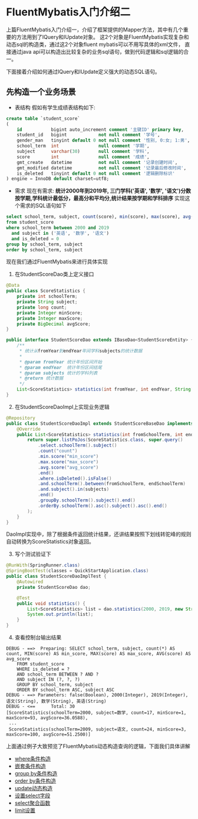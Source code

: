 # FluentMybatis入门介绍二
上篇FluentMybatis入门介绍一，介绍了框架提供的Mapper方法，其中有几个重要的方法用到了IQuery和IUpdate对象。
这2个对象是FluentMybatis实现复杂和动态sql的构造类，通过这2个对象fluent mybatis可以不用写具体的xml文件，
直接通过java api可以构造出比较复杂的业务sql语句，做到代码逻辑和sql逻辑的合一。

下面接着介绍如何通过IQuery和IUpdate定义强大的动态SQL语句。

## 先构造一个业务场景

- 表结构
假如有学生成绩表结构如下:
```sql
create table `student_score`
(
    id           bigint auto_increment comment '主键ID' primary key,
    student_id   bigint            not null comment '学号',
    gender_man   tinyint default 0 not null comment '性别, 0:女; 1:男',
    school_term  int               null comment '学期',
    subject      varchar(30)       null comment '学科',
    score        int               null comment '成绩',
    gmt_create   datetime          not null comment '记录创建时间',
    gmt_modified datetime          not null comment '记录最后修改时间',
    is_deleted   tinyint default 0 not null comment '逻辑删除标识'
) engine = InnoDB default charset=utf8;
```
- 需求
现在有需求: 
**统计2000年到2019年, 三门学科('英语', '数学', '语文')分数按学期,学科统计最低分，最高分和平均分,统计结果按学期和学科排序**
实现这个需求的SQL语句如下
```sql
select school_term, subject, count(score), min(score), max(score), avg(score)
from student_score
where school_term between 2000 and 2019
  and subject in ('英语', '数学', '语文')
  and is_deleted = 0
group by school_term, subject
order by school_term, subject
```
现在我们通过FluentMybatis来进行具体实现

1. 在StudentScoreDao类上定义接口
```java
@Data
public class ScoreStatistics {
    private int schoolTerm;
    private String subject;
    private long count;
    private Integer minScore;
    private Integer maxScore;
    private BigDecimal avgScore;
}
```
```java
public interface StudentScoreDao extends IBaseDao<StudentScoreEntity> {
    /**
     * 统计从fromYear到endYear年间学科subjects的统计数据
     *
     * @param fromYear 统计年份区间开始
     * @param endYear  统计年份区间结尾
     * @param subjects 统计的学科列表
     * @return 统计数据
     */
    List<ScoreStatistics> statistics(int fromYear, int endYear, String[] subjects);
}
```

2. 在StudentScoreDaoImpl上实现业务逻辑

```java
@Repository
public class StudentScoreDaoImpl extends StudentScoreBaseDao implements StudentScoreDao {
    @Override
    public List<ScoreStatistics> statistics(int fromSchoolTerm, int endSchoolTerm, String[] subjects) {
        return super.listPoJos(ScoreStatistics.class, super.query()
            .select.schoolTerm().subject()
            .count("count")
            .min.score("min_score")
            .max.score("max_score")
            .avg.score("avg_score")
            .end()
            .where.isDeleted().isFalse()
            .and.schoolTerm().between(fromSchoolTerm, endSchoolTerm)
            .and.subject().in(subjects)
            .end()
            .groupBy.schoolTerm().subject().end()
            .orderBy.schoolTerm().asc().subject().asc().end()
        );
    }
}
```
 DaoImpl实现中，除了根据条件返回统计结果，还讲结果按照下划线转驼峰的规则自动转换为ScoreStatistics对象返回。
 
3. 写个测试验证下

```java
@RunWith(SpringRunner.class)
@SpringBootTest(classes = QuickStartApplication.class)
public class StudentScoreDaoImplTest {
    @Autowired
    private StudentScoreDao dao;

    @Test
    public void statistics() {
        List<ScoreStatistics> list = dao.statistics(2000, 2019, new String[]{"语文", "数学", "英语"});
        System.out.println(list);
    }
}
```

4. 查看控制台输出结果
```text
DEBUG - ==>  Preparing: SELECT school_term, subject, count(*) AS count, MIN(score) AS min_score, MAX(score) AS max_score, AVG(score) AS avg_score 
    FROM student_score 
    WHERE is_deleted = ? 
    AND school_term BETWEEN ? AND ? 
    AND subject IN (?, ?, ?) 
    GROUP BY school_term, subject 
    ORDER BY school_term ASC, subject ASC  
DEBUG - ==> Parameters: false(Boolean), 2000(Integer), 2019(Integer), 语文(String), 数学(String), 英语(String) 
DEBUG - <==      Total: 30 
[ScoreStatistics(schoolTerm=2000, subject=数学, count=17, minScore=1, maxScore=93, avgScore=36.0588), 
 ...
 ScoreStatistics(schoolTerm=2009, subject=语文, count=24, minScore=3, maxScore=100, avgScore=51.2500)]
```

上面通过例子大致预览了FluentMybatis动态构造查询的逻辑，下面我们具体讲解

- [where条件构造](../05-more-syntax/segment/03-where.md)
- [嵌套条件构造](../05-more-syntax/segment/04-nested-where.md)
- [group by条件构造](../05-more-syntax/segment/05-groupBy.md)
- [order by条件构造](../05-more-syntax/segment/06-orderBy.md)
- [update动态构造](../05-more-syntax/segment/08-update.md)
- [设置select字段](../05-more-syntax/segment/01-select.md)
- [select聚合函数](../05-more-syntax/segment/02-select-aggregate.md)
- [limit设置](../05-more-syntax/segment/07-limit.md)